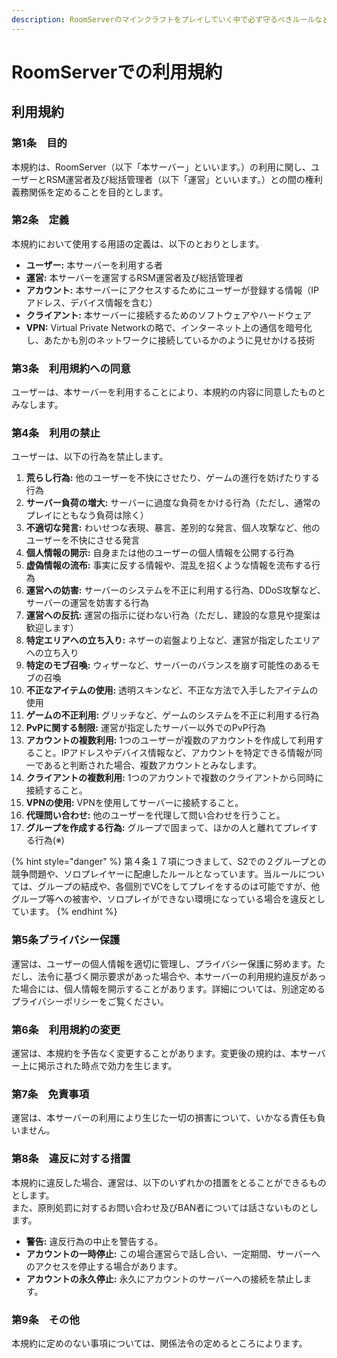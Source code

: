 ```yaml
---
description: RoomServerのマインクラフトをプレイしていく中で必ず守るべきルールなどが記載されています。これはすべて守られていることを前提に運営します。
---
```


# RoomServerでの利用規約

## 利用規約

### 第1条　目的

本規約は、RoomServer（以下「本サーバー」といいます。）の利用に関し、ユーザーとRSM運営者及び総括管理者（以下「運営」といいます。）との間の権利義務関係を定めることを目的とします。

### 第2条　定義

本規約において使用する用語の定義は、以下のとおりとします。

* **ユーザー:** 本サーバーを利用する者
* **運営:** 本サーバーを運営するRSM運営者及び総括管理者
* **アカウント:** 本サーバーにアクセスするためにユーザーが登録する情報（IPアドレス、デバイス情報を含む）
* **クライアント:** 本サーバーに接続するためのソフトウェアやハードウェア
* **VPN:** Virtual Private Networkの略で、インターネット上の通信を暗号化し、あたかも別のネットワークに接続しているかのように見せかける技術

### 第3条　利用規約への同意

ユーザーは、本サーバーを利用することにより、本規約の内容に同意したものとみなします。

### 第4条　利用の禁止

ユーザーは、以下の行為を禁止します。

1. **荒らし行為:** 他のユーザーを不快にさせたり、ゲームの進行を妨げたりする行為
2. **サーバー負荷の増大:** サーバーに過度な負荷をかける行為（ただし、通常のプレイにともなう負荷は除く）
3. **不適切な発言:** わいせつな表現、暴言、差別的な発言、個人攻撃など、他のユーザーを不快にさせる発言
4. **個人情報の開示:** 自身または他のユーザーの個人情報を公開する行為
5. **虚偽情報の流布:** 事実に反する情報や、混乱を招くような情報を流布する行為
6. **運営への妨害:** サーバーのシステムを不正に利用する行為、DDoS攻撃など、サーバーの運営を妨害する行為
7. **運営への反抗:** 運営の指示に従わない行為（ただし、建設的な意見や提案は歓迎します）
8. **特定エリアへの立ち入り:** ネザーの岩盤より上など、運営が指定したエリアへの立ち入り
9. **特定のモブ召喚:** ウィザーなど、サーバーのバランスを崩す可能性のあるモブの召喚
10. **不正なアイテムの使用:** 透明スキンなど、不正な方法で入手したアイテムの使用
11. **ゲームの不正利用:** グリッチなど、ゲームのシステムを不正に利用する行為
12. **PvPに関する制限:** 運営が指定したサーバー以外でのPvP行為
13. **アカウントの複数利用:** 1つのユーザーが複数のアカウントを作成して利用すること。IPアドレスやデバイス情報など、アカウントを特定できる情報が同一であると判断された場合、複数アカウントとみなします。
14. **クライアントの複数利用:** 1つのアカウントで複数のクライアントから同時に接続すること。
15. **VPNの使用:** VPNを使用してサーバーに接続すること。
16. **代理問い合わせ:** 他のユーザーを代理して問い合わせを行うこと。
17. **グループを作成する行為:** グループで固まって、ほかの人と離れてプレイする行為(※)

{% hint style="danger" %}
第４条１７項につきまして、S2での２グループとの競争問題や、ソロプレイヤーに配慮したルールとなっています。当ルールについては、グループの結成や、各個別でVCをしてプレイをするのは可能ですが、他グループ等への被害や、ソロプレイができない環境になっている場合を違反としています。
{% endhint %}



### 第5条プライバシー保護

運営は、ユーザーの個人情報を適切に管理し、プライバシー保護に努めます。ただし、法令に基づく開示要求があった場合や、本サーバーの利用規約違反があった場合には、個人情報を開示することがあります。詳細については、別途定めるプライバシーポリシーをご覧ください。

### 第6条　利用規約の変更

運営は、本規約を予告なく変更することがあります。変更後の規約は、本サーバー上に掲示された時点で効力を生じます。

### 第7条　免責事項

運営は、本サーバーの利用により生じた一切の損害について、いかなる責任も負いません。

### 第8条　違反に対する措置

本規約に違反した場合、運営は、以下のいずれかの措置をとることができるものとします。\
また、原則処罰に対するお問い合わせ及びBAN者については話さないものとします。

* **警告:** 違反行為の中止を警告する。
* **アカウントの一時停止:** この場合運営らで話し合い、一定期間、サーバーへのアクセスを停止する場合があります。
* **アカウントの永久停止:** 永久にアカウントのサーバーへの接続を禁止します。

### 第9条　その他

本規約に定めのない事項については、関係法令の定めるところによります。

